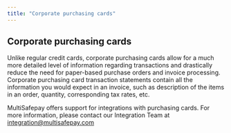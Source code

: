 ```yaml
---
title: "Corporate purchasing cards"
---
```


## Corporate purchasing cards
Unlike regular credit cards, corporate purchasing cards allow for a much more detailed level of information regarding transactions and drastically reduce the need for paper-based purchase orders and invoice processing. Corporate purchasing card transaction statements contain all the information you would expect in an invoice, such as description of the items in an order, quantity, corresponding tax rates, etc.

MultiSafepay offers support for integrations with purchasing cards. For more information, please contact our Integration Team at <integration@multisafepay.com> 
